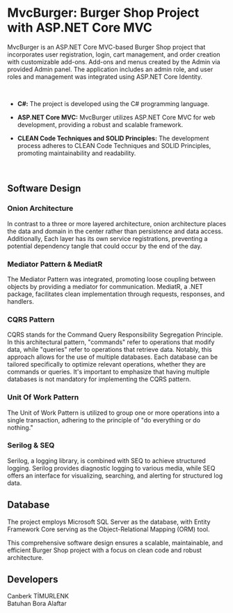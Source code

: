 # MvcBurger: Burger Shop Project with ASP.NET Core MVC

MvcBurger is an ASP.NET Core MVC-based Burger Shop project that incorporates user registration, login, cart management, and order creation with customizable add-ons. Add-ons and menus created by the Admin via provided Admin panel. The application includes an admin role, and user roles and management was integrated using ASP.NET Core Identity.

<br>

- **C#:** The project is developed using the C# programming language.

- **ASP.NET Core MVC:** MvcBurger utilizes ASP.NET Core MVC for web development, providing a robust and scalable framework.

- **CLEAN Code Techniques and SOLID Principles:** The development process adheres to CLEAN Code Techniques and SOLID Principles, promoting maintainability and readability.

<br>

## Software Design

### Onion Architecture

In contrast to a three or more layered architecture, onion architecture places the data and domain in the center rather than persistence and data access. Additionally, Each layer has its own service registrations, preventing a potential dependency tangle that could occur by the end of the day.

### Mediator Pattern & MediatR

The Mediator Pattern was integrated, promoting loose coupling between objects by providing a mediator for communication. MediatR, a .NET package, facilitates clean implementation through requests, responses, and handlers.

### CQRS Pattern

CQRS stands for the Command Query Responsibility Segregation Principle. In this architectural pattern, "commands" refer to operations that modify data, while "queries" refer to operations that retrieve data. Notably, this approach allows for the use of multiple databases. Each database can be tailored specifically to optimize relevant operations, whether they are commands or queries. It's important to emphasize that having multiple databases is not mandatory for implementing the CQRS pattern.

### Unit Of Work Pattern

The Unit of Work Pattern is utilized to group one or more operations into a single transaction, adhering to the principle of "do everything or do nothing."

### Serilog & SEQ

Serilog, a logging library, is combined with SEQ to achieve structured logging. Serilog provides diagnostic logging to various media, while SEQ offers an interface for visualizing, searching, and alerting for structured log data.

## Database

The project employs Microsoft SQL Server as the database, with Entity Framework Core serving as the Object-Relational Mapping (ORM) tool.

This comprehensive software design ensures a scalable, maintainable, and efficient Burger Shop project with a focus on clean code and robust architecture.

## Developers
Canberk TİMURLENK <br>
Batuhan Bora Alaftar
